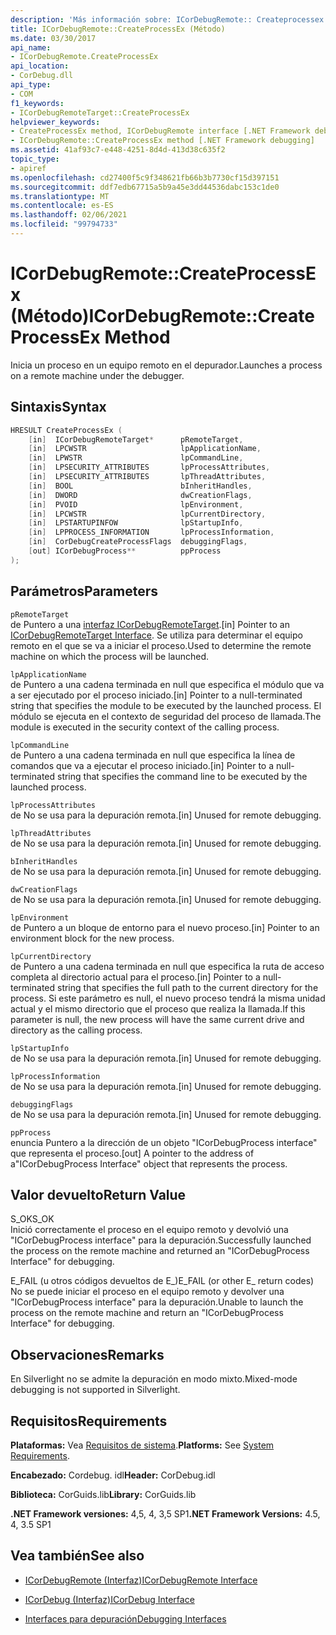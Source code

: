 ```yaml
---
description: 'Más información sobre: ICorDebugRemote:: Createprocessex ((método)'
title: ICorDebugRemote::CreateProcessEx (Método)
ms.date: 03/30/2017
api_name:
- ICorDebugRemote.CreateProcessEx
api_location:
- CorDebug.dll
api_type:
- COM
f1_keywords:
- ICorDebugRemoteTarget::CreateProcessEx
helpviewer_keywords:
- CreateProcessEx method, ICorDebugRemote interface [.NET Framework debugging]
- ICorDebugRemote::CreateProcessEx method [.NET Framework debugging]
ms.assetid: 41af93c7-e448-4251-8d4d-413d38c635f2
topic_type:
- apiref
ms.openlocfilehash: cd27400f5c9f348621fb66b3b7730cf15d397151
ms.sourcegitcommit: ddf7edb67715a5b9a45e3dd44536dabc153c1de0
ms.translationtype: MT
ms.contentlocale: es-ES
ms.lasthandoff: 02/06/2021
ms.locfileid: "99794733"
---
```

# <a name="icordebugremotecreateprocessex-method"></a><span data-ttu-id="a2dca-103">ICorDebugRemote::CreateProcessEx (Método)</span><span class="sxs-lookup"><span data-stu-id="a2dca-103">ICorDebugRemote::CreateProcessEx Method</span></span>

<span data-ttu-id="a2dca-104">Inicia un proceso en un equipo remoto en el depurador.</span><span class="sxs-lookup"><span data-stu-id="a2dca-104">Launches a process on a remote machine under the debugger.</span></span>  
  
## <a name="syntax"></a><span data-ttu-id="a2dca-105">Sintaxis</span><span class="sxs-lookup"><span data-stu-id="a2dca-105">Syntax</span></span>  
  
```cpp  
HRESULT CreateProcessEx (  
    [in]  ICorDebugRemoteTarget*      pRemoteTarget,  
    [in]  LPCWSTR                     lpApplicationName,  
    [in]  LPWSTR                      lpCommandLine,  
    [in]  LPSECURITY_ATTRIBUTES       lpProcessAttributes,  
    [in]  LPSECURITY_ATTRIBUTES       lpThreadAttributes,  
    [in]  BOOL                        bInheritHandles,  
    [in]  DWORD                       dwCreationFlags,  
    [in]  PVOID                       lpEnvironment,  
    [in]  LPCWSTR                     lpCurrentDirectory,  
    [in]  LPSTARTUPINFOW              lpStartupInfo,  
    [in]  LPPROCESS_INFORMATION       lpProcessInformation,  
    [in]  CorDebugCreateProcessFlags  debuggingFlags,  
    [out] ICorDebugProcess**          ppProcess  
);  
```  
  
## <a name="parameters"></a><span data-ttu-id="a2dca-106">Parámetros</span><span class="sxs-lookup"><span data-stu-id="a2dca-106">Parameters</span></span>  

 `pRemoteTarget`  
 <span data-ttu-id="a2dca-107">de Puntero a una [interfaz ICorDebugRemoteTarget](icordebugremotetarget-interface.md).</span><span class="sxs-lookup"><span data-stu-id="a2dca-107">[in] Pointer to an [ICorDebugRemoteTarget Interface](icordebugremotetarget-interface.md).</span></span> <span data-ttu-id="a2dca-108">Se utiliza para determinar el equipo remoto en el que se va a iniciar el proceso.</span><span class="sxs-lookup"><span data-stu-id="a2dca-108">Used to determine the remote machine on which the process will be launched.</span></span>  
  
 `lpApplicationName`  
 <span data-ttu-id="a2dca-109">de Puntero a una cadena terminada en null que especifica el módulo que va a ser ejecutado por el proceso iniciado.</span><span class="sxs-lookup"><span data-stu-id="a2dca-109">[in] Pointer to a null-terminated string that specifies the module to be executed by the launched process.</span></span> <span data-ttu-id="a2dca-110">El módulo se ejecuta en el contexto de seguridad del proceso de llamada.</span><span class="sxs-lookup"><span data-stu-id="a2dca-110">The module is executed in the security context of the calling process.</span></span>  
  
 `lpCommandLine`  
 <span data-ttu-id="a2dca-111">de Puntero a una cadena terminada en null que especifica la línea de comandos que va a ejecutar el proceso iniciado.</span><span class="sxs-lookup"><span data-stu-id="a2dca-111">[in] Pointer to a null-terminated string that specifies the command line to be executed by the launched process.</span></span>  
  
 `lpProcessAttributes`  
 <span data-ttu-id="a2dca-112">de No se usa para la depuración remota.</span><span class="sxs-lookup"><span data-stu-id="a2dca-112">[in] Unused for remote debugging.</span></span>  
  
 `lpThreadAttributes`  
 <span data-ttu-id="a2dca-113">de No se usa para la depuración remota.</span><span class="sxs-lookup"><span data-stu-id="a2dca-113">[in] Unused for remote debugging.</span></span>  
  
 `bInheritHandles`  
 <span data-ttu-id="a2dca-114">de No se usa para la depuración remota.</span><span class="sxs-lookup"><span data-stu-id="a2dca-114">[in] Unused for remote debugging.</span></span>  
  
 `dwCreationFlags`  
 <span data-ttu-id="a2dca-115">de No se usa para la depuración remota.</span><span class="sxs-lookup"><span data-stu-id="a2dca-115">[in] Unused for remote debugging.</span></span>  
  
 `lpEnvironment`  
 <span data-ttu-id="a2dca-116">de Puntero a un bloque de entorno para el nuevo proceso.</span><span class="sxs-lookup"><span data-stu-id="a2dca-116">[in] Pointer to an environment block for the new process.</span></span>  
  
 `lpCurrentDirectory`  
 <span data-ttu-id="a2dca-117">de Puntero a una cadena terminada en null que especifica la ruta de acceso completa al directorio actual para el proceso.</span><span class="sxs-lookup"><span data-stu-id="a2dca-117">[in] Pointer to a null-terminated string that specifies the full path to the current directory for the process.</span></span> <span data-ttu-id="a2dca-118">Si este parámetro es null, el nuevo proceso tendrá la misma unidad actual y el mismo directorio que el proceso que realiza la llamada.</span><span class="sxs-lookup"><span data-stu-id="a2dca-118">If this parameter is null, the new process will have the same current drive and directory as the calling process.</span></span>  
  
 `lpStartupInfo`  
 <span data-ttu-id="a2dca-119">de No se usa para la depuración remota.</span><span class="sxs-lookup"><span data-stu-id="a2dca-119">[in] Unused for remote debugging.</span></span>  
  
 `lpProcessInformation`  
 <span data-ttu-id="a2dca-120">de No se usa para la depuración remota.</span><span class="sxs-lookup"><span data-stu-id="a2dca-120">[in] Unused for remote debugging.</span></span>  
  
 `debuggingFlags`  
 <span data-ttu-id="a2dca-121">de No se usa para la depuración remota.</span><span class="sxs-lookup"><span data-stu-id="a2dca-121">[in] Unused for remote debugging.</span></span>  
  
 `ppProcess`  
 <span data-ttu-id="a2dca-122">enuncia Puntero a la dirección de un objeto "ICorDebugProcess interface" que representa el proceso.</span><span class="sxs-lookup"><span data-stu-id="a2dca-122">[out] A pointer to the address of a"ICorDebugProcess Interface" object that represents the process.</span></span>  
  
## <a name="return-value"></a><span data-ttu-id="a2dca-123">Valor devuelto</span><span class="sxs-lookup"><span data-stu-id="a2dca-123">Return Value</span></span>  

 <span data-ttu-id="a2dca-124">S_OK</span><span class="sxs-lookup"><span data-stu-id="a2dca-124">S_OK</span></span>  
 <span data-ttu-id="a2dca-125">Inició correctamente el proceso en el equipo remoto y devolvió una "ICorDebugProcess interface" para la depuración.</span><span class="sxs-lookup"><span data-stu-id="a2dca-125">Successfully launched the process on the remote machine and returned an "ICorDebugProcess Interface" for debugging.</span></span>  
  
 <span data-ttu-id="a2dca-126">E_FAIL (u otros códigos devueltos de E_)</span><span class="sxs-lookup"><span data-stu-id="a2dca-126">E_FAIL (or other E_ return codes)</span></span>  
 <span data-ttu-id="a2dca-127">No se puede iniciar el proceso en el equipo remoto y devolver una "ICorDebugProcess interface" para la depuración.</span><span class="sxs-lookup"><span data-stu-id="a2dca-127">Unable to launch the process on the remote machine and return an "ICorDebugProcess Interface" for debugging.</span></span>  
  
## <a name="remarks"></a><span data-ttu-id="a2dca-128">Observaciones</span><span class="sxs-lookup"><span data-stu-id="a2dca-128">Remarks</span></span>  

 <span data-ttu-id="a2dca-129">En Silverlight no se admite la depuración en modo mixto.</span><span class="sxs-lookup"><span data-stu-id="a2dca-129">Mixed-mode debugging is not supported in Silverlight.</span></span>  
  
## <a name="requirements"></a><span data-ttu-id="a2dca-130">Requisitos</span><span class="sxs-lookup"><span data-stu-id="a2dca-130">Requirements</span></span>  

 <span data-ttu-id="a2dca-131">**Plataformas:** Vea [Requisitos de sistema](../../get-started/system-requirements.md).</span><span class="sxs-lookup"><span data-stu-id="a2dca-131">**Platforms:** See [System Requirements](../../get-started/system-requirements.md).</span></span>  
  
 <span data-ttu-id="a2dca-132">**Encabezado:** Cordebug. idl</span><span class="sxs-lookup"><span data-stu-id="a2dca-132">**Header:** CorDebug.idl</span></span>  
  
 <span data-ttu-id="a2dca-133">**Biblioteca:** CorGuids.lib</span><span class="sxs-lookup"><span data-stu-id="a2dca-133">**Library:** CorGuids.lib</span></span>  
  
 <span data-ttu-id="a2dca-134">**.NET Framework versiones:** 4,5, 4, 3,5 SP1</span><span class="sxs-lookup"><span data-stu-id="a2dca-134">**.NET Framework Versions:** 4.5, 4, 3.5 SP1</span></span>  
  
## <a name="see-also"></a><span data-ttu-id="a2dca-135">Vea también</span><span class="sxs-lookup"><span data-stu-id="a2dca-135">See also</span></span>

- [<span data-ttu-id="a2dca-136">ICorDebugRemote (Interfaz)</span><span class="sxs-lookup"><span data-stu-id="a2dca-136">ICorDebugRemote Interface</span></span>](icordebugremote-interface.md)
- [<span data-ttu-id="a2dca-137">ICorDebug (Interfaz)</span><span class="sxs-lookup"><span data-stu-id="a2dca-137">ICorDebug Interface</span></span>](icordebug-interface.md)

- [<span data-ttu-id="a2dca-138">Interfaces para depuración</span><span class="sxs-lookup"><span data-stu-id="a2dca-138">Debugging Interfaces</span></span>](debugging-interfaces.md)

